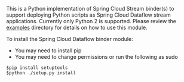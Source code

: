 This is a Python implementation of Spring Cloud Stream binder(s) to support deploying Python scripts as
Spring Cloud Dataflow stream applications. Currently only Python 2 is supported. Please review the [examples](https://github.com/dturanski/python-dataflow-binder/tree/master/examples) directory
for details on how to use this module.

To install the Spring Cloud Dataflow binder module:

* You may need to install pip
* You may need to change permissions or run the following as sudo

 ````
 $pip install setuptools
 $python ./setup.py install
````
